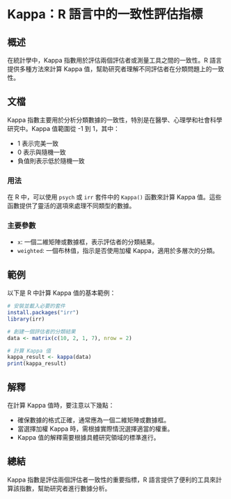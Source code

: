 <!--
Meta Description: # Kappa：R 語言中的一致性評估指標 ## 概述 在統計學中，Kappa 指數用於評估兩個評估者或測量工具之間的一致性。R 語言提供多種方法來計算 Kappa 值，幫助研究者理解不同評估者在分類問題上的一致性。 ## 文檔 Kappa 指數主要用於分析分類數據的一致性，特別是在醫學、心理學和社...
Meta Keywords: kappa, irr, data, kappa_result, 語言中的一致性評估指標
-->

# Kappa：R 語言中的一致性評估指標

## 概述
在統計學中，Kappa 指數用於評估兩個評估者或測量工具之間的一致性。R 語言提供多種方法來計算 Kappa 值，幫助研究者理解不同評估者在分類問題上的一致性。

## 文檔
Kappa 指數主要用於分析分類數據的一致性，特別是在醫學、心理學和社會科學研究中。Kappa 值範圍從 -1 到 1，其中：
- 1 表示完美一致
- 0 表示與隨機一致
- 負值則表示低於隨機一致

### 用法
在 R 中，可以使用 `psych` 或 `irr` 套件中的 `Kappa()` 函數來計算 Kappa 值。這些函數提供了靈活的選項來處理不同類型的數據。

### 主要參數
- `x`: 一個二維矩陣或數據框，表示評估者的分類結果。
- `weighted`: 一個布林值，指示是否使用加權 Kappa，適用於多層次的分類。

## 範例
以下是 R 中計算 Kappa 值的基本範例：

```R
# 安裝並載入必要的套件
install.packages("irr")
library(irr)

# 創建一個評估者的分類結果
data <- matrix(c(10, 2, 1, 7), nrow = 2)

# 計算 Kappa 值
kappa_result <- kappa(data)
print(kappa_result)
```

## 解釋
在計算 Kappa 值時，要注意以下幾點：
- 確保數據的格式正確，通常應為一個二維矩陣或數據框。
- 當選擇加權 Kappa 時，需根據實際情況選擇適當的權重。
- Kappa 值的解釋需要根據具體研究領域的標準進行。

## 總結
Kappa 指數是評估兩個評估者一致性的重要指標，R 語言提供了便利的工具來計算該指數，幫助研究者進行數據分析。